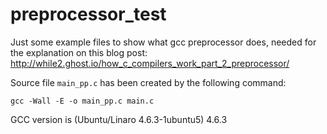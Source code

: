 preprocessor_test
=================

Just some example files to show what gcc preprocessor does, needed for the explanation on this blog post: http://while2.ghost.io/how_c_compilers_work_part_2_preprocessor/

Source file `main_pp.c` has been created by the following command:

	gcc -Wall -E -o main_pp.c main.c

GCC version is (Ubuntu/Linaro 4.6.3-1ubuntu5) 4.6.3
